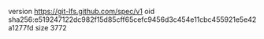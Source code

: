version https://git-lfs.github.com/spec/v1
oid sha256:e519247122dc982f15d85cff65cefc9456d3c454e11cbc455921e5e42a1277fd
size 3772
